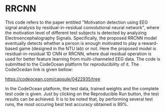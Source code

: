 # RRCNN
This code refers to the paper entitled "Motivation detection using EEG signal analysis by residual-in-residual convolutional neural network", where the motivation level of different test subjects is detected by analyzing Electroencephalography Signals. Specifically, the proposed RRCNN model eventually detects whether a person is enough motivated to play a reward-based game (designed in the NTU lab) or not. Here the proposed model is residual-in-residual 1D CNN or RRCNN, where dual residual operation is used for better feature learning from multi-channeled EEG data. The code is submitted to the CodeOcean platform for reproducibility of it. The CodeOcedan link is given bellow:

https://codeocean.com/capsule/0422935/tree

In the CodeOcean platform, the test data, trained weights and the complete test code is given. Just by clicking on the Reproducible Run button, the test results can be achieved. It is to be noted that, by performing several test runs, the most occuring best test accuracy obtained is 89%.  
